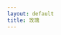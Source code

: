 ```yaml
---
layout: default
title: 玫瑰
---
```


<iframe style="width: 500px;" scrolling="no" height="510px" frameborder="0" noresize="noresize" src="javascript:&#039;&lt;!doctype html&gt;\n&lt;html&gt;\n\t&lt;head&gt;\n\t\t&lt;title&gt;JS1k, 1k demo submission [1022]&lt;/title&gt;\n\t\t&lt;meta charset=&quot;utf-8&quot; /&gt;\n\t&lt;/head&gt;\n\t&lt;body &gt;\n\t\t&lt;canvas id=&quot;c&quot;&gt;&lt;/canvas&gt;\n\t\t&lt;script&gt;\n\t\t\tvar b = document.body;\n\t\t\tvar c = document.getElementsByTagName(\&#039;canvas\&#039;)[0];\n\t\t\tvar a = c.getContext(\&#039;2d\&#039;);\n\t\t\tdocument.body.clientWidth; // fix bug in webkit: http://qfox.nl/weblog/218\n\t\t&lt;/script&gt;\n\t\t&lt;script&gt;\n// start of submission //\nwith(m=Math)C=cos,S=sin,P=pow,R=random;c.width=c.height=f=500;h=-250;function p(a,b,c){if(c&gt;60)return[S(a*7)*(13+5/(.2+P(b*4,4)))-S(b)*50,b*f+50,625+C(a*7)*(13+5/(.2+P(b*4,4)))+b*400,a*1-b/2,a];A=a*2-1;B=b*2-1;if(A*A+B*B&lt;1){if(c&gt;37){n=(j=c&amp;1)%3F6:4;o=.5/(a+.01)+C(b*125)*3-a*300;w=b*h;return[o*C(n)+w*S(n)+j*610-390,o*S(n)-w*C(n)+550-j*350,1180+C(B+A)*99-j*300,.4-a*.1+P(1-B*B,-h*6)*.15-a*b*.4+C(a+b)/5+P(C((o*(a+1)+(B&gt;0%3Fw:-w))/25),30)*.1*(1-B*B),o/1e3+.7-o*w*3e-6]}if(c&gt;32){c=c*1.16-.15;o=a*45-20;w=b*b*h;z=o*S(c)+w*C(c)+620;return[o*C(c)-w*S(c),28+C(B*.5)*99-b*b*b*60-z/2-h,z,(b*b*.3+P((1-(A*A)),7)*.15+.3)*b,b*.7]}o=A*(2-b)*(80-c*2);w=99-C(A)*120-C(b)*(-h-c*4.9)+C(P(1-b,7))*50+c*2;z=o*S(c)+w*C(c)+700;return[o*C(c)-w*S(c),B*99-C(P(b, 7))*50-c/3-z/1.35+450,z,(1-b/1.2)*.9+a*.1, P((1-b),20)/4+.05]}}setInterval(\&#039;for(i=0;i&lt;1e4;i++)if(s=p(R(),R(),i%2546/.74)){z=s[2];x=&#126;&#126;(s[0]*f/z-h);y=&#126;&#126;(s[1]*f/z-h);if(!m[q=y*f+x]|m[q]&gt;z)m[q]=z,a.fillStyle=&quot;rgb(&quot;+~(s[3]*h)+&quot;,&quot;+~(s[4]*h)+&quot;,&quot;+~(s[3]*s[3]*-80)+&quot;)&quot;,a.fillRect(x,y,1,1)}\&#039;,0)\n// end of submission //\n\t\t&lt;/script&gt;\n\t&lt;/body&gt;\n&lt;/html&gt;&#039;"></iframe>
